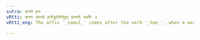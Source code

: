 ```yaml
---
sutra: करणे हनः
vRtti: करण उपपदे हन्तेर्द्धातोर्णमुल् प्रत्ययो भवति ॥
vRtti_eng: The affix '_namul_' comes after the verb '_han_', when a word in the Instrumental case is in composition with it.

---
```

